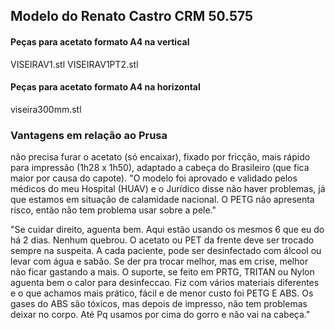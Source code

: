 ## Modelo do Renato Castro CRM 50.575

#### Peças para acetato formato A4 na vertical
VISEIRAV1.stl 
VISEIRAV1PT2.stl

#### Peças para acetato formato A4 na horizontal
viseira300mm.stl

### Vantagens em relação ao Prusa
não precisa furar o acetato (só encaixar), fixado por fricção, 
mais rápido para impressão (1h28 x 1h50), 
adaptado a cabeça do Brasileiro (que fica maior por causa do capote). 
"O modelo foi aprovado e validado pelos médicos do meu Hospital (HUAV) e o Jurídico disse não haver problemas, já que estamos em situação de calamidade nacional. O PETG não apresenta risco, então não tem problema usar sobre a pele."
 
"Se cuidar direito, aguenta bem. Aqui estão usando os mesmos 6 que eu do há 2 dias. Nenhum quebrou. O acetato ou PET da frente deve ser trocado sempre na suspeita. A cada paciente, pode ser desinfectado com álcool ou levar com água e sabão. Se der pra trocar melhor, mas em crise, melhor não ficar gastando a mais. O suporte, se feito em PRTG, TRITAN ou Nylon aguenta bem o calor para desinfeccao. Fiz com vários materiais diferentes e o que achamos mais prático, fácil e de menor custo foi PETG E ABS. Os gases do ABS são tóxicos, mas depois de impresso, não tem problemas deixar no corpo. Até Pq usamos por cima do gorro e não vai na cabeça."
